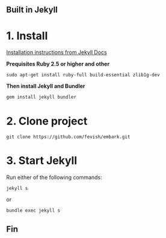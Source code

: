 ## Built in Jekyll

# 1. Install

[Installation instructions from Jekyll Docs](https://jekyllrb.com/docs/installation/ubuntu/)

**Prequisites Ruby 2.5 or higher and other**

```
sudo apt-get install ruby-full build-essential zlib1g-dev
```

**Then install Jekyll and Bundler**

```
gem install jekyll bundler
```
# 2. Clone project

```
git clone https://github.com/fevish/embark.git
```

# 3. Start Jekyll

Run either of the following commands:

```
jekyll s
```

or

```
bundle exec jekyll s
```

## Fin

